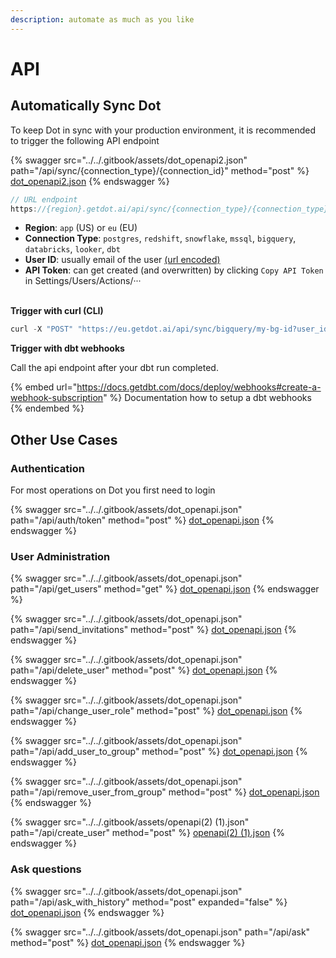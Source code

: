 ```yaml
---
description: automate as much as you like
---
```


# API

## Automatically Sync Dot

To keep Dot in sync with your production environment, it is recommended to trigger the following API endpoint

{% swagger src="../../.gitbook/assets/dot_openapi2.json" path="/api/sync/{connection_type}/{connection_id}" method="post" %}
[dot_openapi2.json](../../.gitbook/assets/dot_openapi2.json)
{% endswagger %}

```javascript
// URL endpoint
https://{region}.getdot.ai/api/sync/{connection_type}/{connection_type}?user_id={user}&api_token={api_token}
```

* **Region**: `app` (US)  or `eu` (EU)
* **Connection Type**: `postgres`, `redshift`, `snowflake`, `mssql`, `bigquery`, `databricks`, `looker`, `dbt`
* **User ID**: usually email of the user [(url encoded)](https://www.urlencoder.io/)
* **API Token**: can get created (and overwritten) by clicking `Copy API Token` in Settings/Users/Actions/···

\
**Trigger with curl (CLI)**

```javascript
curl -X "POST" "https://eu.getdot.ai/api/sync/bigquery/my-bg-id?user_id=sync_user%40contoso.com&api_token=42673584be9724a21e1550336d6fe509f4a04207461ec9a926ca2a27cbd27fa0
```



**Trigger with dbt webhooks**

Call the api endpoint after your dbt run completed.

{% embed url="https://docs.getdbt.com/docs/deploy/webhooks#create-a-webhook-subscription" %}
Documentation how to setup a dbt webhooks
{% endembed %}





## Other Use Cases

### Authentication

For most operations on Dot you first need to login

{% swagger src="../../.gitbook/assets/dot_openapi.json" path="/api/auth/token" method="post" %}
[dot_openapi.json](../../.gitbook/assets/dot_openapi.json)
{% endswagger %}



### User Administration

{% swagger src="../../.gitbook/assets/dot_openapi.json" path="/api/get_users" method="get" %}
[dot_openapi.json](../../.gitbook/assets/dot_openapi.json)
{% endswagger %}

{% swagger src="../../.gitbook/assets/dot_openapi.json" path="/api/send_invitations" method="post" %}
[dot_openapi.json](../../.gitbook/assets/dot_openapi.json)
{% endswagger %}

{% swagger src="../../.gitbook/assets/dot_openapi.json" path="/api/delete_user" method="post" %}
[dot_openapi.json](../../.gitbook/assets/dot_openapi.json)
{% endswagger %}

{% swagger src="../../.gitbook/assets/dot_openapi.json" path="/api/change_user_role" method="post" %}
[dot_openapi.json](../../.gitbook/assets/dot_openapi.json)
{% endswagger %}

{% swagger src="../../.gitbook/assets/dot_openapi.json" path="/api/add_user_to_group" method="post" %}
[dot_openapi.json](../../.gitbook/assets/dot_openapi.json)
{% endswagger %}

{% swagger src="../../.gitbook/assets/dot_openapi.json" path="/api/remove_user_from_group" method="post" %}
[dot_openapi.json](../../.gitbook/assets/dot_openapi.json)
{% endswagger %}

{% swagger src="../../.gitbook/assets/openapi(2) (1).json" path="/api/create_user" method="post" %}
[openapi(2) (1).json](<../../.gitbook/assets/openapi(2) (1).json>)
{% endswagger %}

### Ask questions

{% swagger src="../../.gitbook/assets/dot_openapi.json" path="/api/ask_with_history" method="post" expanded="false" %}
[dot_openapi.json](../../.gitbook/assets/dot_openapi.json)
{% endswagger %}

{% swagger src="../../.gitbook/assets/dot_openapi.json" path="/api/ask" method="post" %}
[dot_openapi.json](../../.gitbook/assets/dot_openapi.json)
{% endswagger %}



